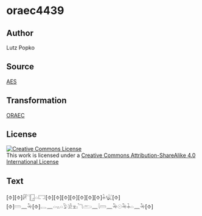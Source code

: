 # oraec4439

## Author

Lutz Popko

## Source

[AES](https://github.com/simondschweitzer/aes)

## Transformation

[ORAEC](https://oraec.github.io/)

## License

<a rel="license" href="http://creativecommons.org/licenses/by-sa/4.0/"><img alt="Creative Commons License" style="border-width:0" src="https://i.creativecommons.org/l/by-sa/4.0/88x31.png" /></a><br />This work is licensed under a <a rel="license" href="http://creativecommons.org/licenses/by-sa/4.0/">Creative Commons Attribution-ShareAlike 4.0 International License</a>

## Text

[⯑][⯑]𓏞𓊹𓉗𓏏𓉐[⯑][⯑][⯑][⯑][⯑][⯑][⯑]𓇓𓆤[⯑][⯑]𓏠𓈖𓅆[⯑]𓂋𓈖𓏏𓏭𓏏𓅱𓀀𓁷𓏤𓆓𓂧𓈖𓇋𓏠𓈖𓅆𓇳𓅆𓇓𓏏𓈖𓅆[⯑]<br>
